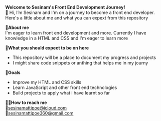 **Welcome to Sesinam's Front End Development Journey!**  
👋 Hi, I’m Sesinam and I'm on a journey to become a front end developer. Here's a little about me and what you can expext from this repository


 **👀About me**  
 I'm eager to learn front end development and more. Currently I have knowledge in a HTML and CSS and I'm eager to learn more
 
**🌱What you should expect to be on here**
 - This repository will be a place to document my progress and projects
 - I might share code snippets or anthing that helps me in my journy

 **🚀Goals** 
   - Improve my HTML and CSS skills
   - Learn JavaScript and other front end technologies
   - Build projects to apply what i have learnt so far

  **🙋‍♂️How to reach me**  
     📩sesinamattipoe@icloud.com  
     📩sesinamattipoe360@gmail.com




 

<!---
Sesi-st/Sesi-st is a ✨ special ✨ repository because its `README.md` (this file) appears on your GitHub profile.
You can click the Preview link to take a look at your changes.
--->

